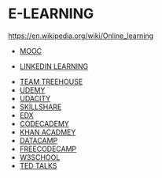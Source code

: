# E-LEARNING

https://en.wikipedia.org/wiki/Online_learning

- [MOOC]()
<!-- Massive Open Online Courses (MOOCs) -->

- [LINKEDIN LEARNING]() 
<!-- https://www.linkedin.com/learning/ -->
- [TEAM TREEHOUSE]()
- [UDEMY]()
- [UDACITY]()
- [SKILLSHARE]()
- [EDX]()
- [CODECADEMY]()
- [KHAN ACADMEY]()
- [DATACAMP]()
- [FREECODECAMP]()
- [W3SCHOOL]()
- [TED TALKS]()